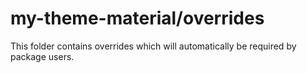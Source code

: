 # my-theme-material/overrides

This folder contains overrides which will automatically be required by package users.
